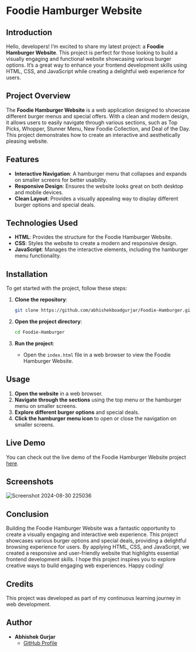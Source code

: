 # Foodie Hamburger Website

## Introduction

Hello, developers! I’m excited to share my latest project: a **Foodie Hamburger Website**. This project is perfect for those looking to build a visually engaging and functional website showcasing various burger options. It’s a great way to enhance your frontend development skills using HTML, CSS, and JavaScript while creating a delightful web experience for users.

## Project Overview

The **Foodie Hamburger Website** is a web application designed to showcase different burger menus and special offers. With a clean and modern design, it allows users to easily navigate through various sections, such as Top Picks, Whopper, Stunner Menu, New Foodie Collection, and Deal of the Day. This project demonstrates how to create an interactive and aesthetically pleasing website.

## Features

- **Interactive Navigation**: A hamburger menu that collapses and expands on smaller screens for better usability.
- **Responsive Design**: Ensures the website looks great on both desktop and mobile devices.
- **Clean Layout**: Provides a visually appealing way to display different burger options and special deals.

## Technologies Used

- **HTML**: Provides the structure for the Foodie Hamburger Website.
- **CSS**: Styles the website to create a modern and responsive design.
- **JavaScript**: Manages the interactive elements, including the hamburger menu functionality.


## Installation

To get started with the project, follow these steps:

1. **Clone the repository**:
    ```bash
    git clone https://github.com/abhishekboadgurjar/Foodie-Hamburger.git
    ```

2. **Open the project directory**:
    ```bash
    cd Foodie-Hamburger
    ```

3. **Run the project**:
    - Open the `index.html` file in a web browser to view the Foodie Hamburger Website.

## Usage

1. **Open the website** in a web browser.
2. **Navigate through the sections** using the top menu or the hamburger menu on smaller screens.
3. **Explore different burger options** and special deals.
4. **Click the hamburger menu icon** to open or close the navigation on smaller screens.



## Live Demo
You can check out the live demo of the Foodie Hamburger Website project [here](https://abhishekboadgurjar.github.io/Foodie-Hamburger/).


## Screenshots


![Screenshot 2024-08-30 225036](https://github.com/user-attachments/assets/d87f624c-ca09-41b6-a989-78f223e38aba)


## Conclusion

Building the Foodie Hamburger Website was a fantastic opportunity to create a visually engaging and interactive web experience. This project showcases various burger options and special deals, providing a delightful browsing experience for users. By applying HTML, CSS, and JavaScript, we created a responsive and user-friendly website that highlights essential frontend development skills. I hope this project inspires you to explore creative ways to build engaging web experiences. Happy coding!

## Credits

This project was developed as part of my continuous learning journey in web development.

## Author

- **Abhishek Gurjar**
  - [GitHub Profile](https://github.com/abhishekboadgurjar)

